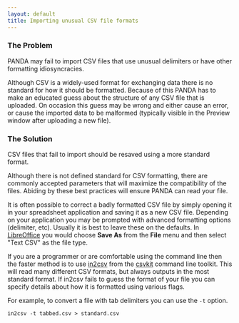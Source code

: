 ```yaml
---
layout: default 
title: Importing unusual CSV file formats 
---
```


### The Problem

PANDA may fail to import CSV files that use unusual delimiters or have other formatting idiosyncracies. 

Although CSV is a widely-used format for exchanging data there is no standard for how it should be formatted. Because of this PANDA has to make an educated guess about the structure of any CSV file that is uploaded. On occasion this guess may be wrong and either cause an error, or cause the imported data to be malformed (typically visible in the Preview window after uploading a new file).

### The Solution

CSV files that fail to import should be resaved using a more standard format.

Although there is not defined standard for CSV formatting, there are commonly accepted parameters that will maximize the compatibility of the files. Abiding by these best practices will ensure PANDA can read your file.

It is often possible to correct a badly formatted CSV file by simply opening it in your spreadsheet application and saving it as a new CSV file. Depending on your application you may be prompted with advanced formatting options (delimiter, etc). Usually it is best to leave these on the defaults. In <a href="http://www.libreoffice.org/">LibreOffice</a> you would choose **Save As** from the **File** menu and then select "Text CSV" as the file type.

If you are a programmer or are comfortable using the command line then the faster method is to use <a href="http://csvkit.readthedocs.org/en/latest/scripts/in2csv.html">in2csv</a> from the <a href="http://csvkit.readthedocs.org/en/latest/index.html">csvkit</a> command line toolkit. This will read many different CSV formats, but always outputs in the most standard format. If in2csv fails to guess the format of your file you can specify details about how it is formatted using various flags.

For example, to convert a file with tab delimiters you can use the `-t` option.

`in2csv -t tabbed.csv > standard.csv`

